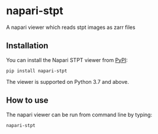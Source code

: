 # napari-stpt
A napari viewer which reads stpt images as zarr files

## Installation

You can install the Napari STPT viewer from [PyPI](https://pypi.org/project/napari-stpt/):

    pip install napari-stpt

The viewer is supported on Python 3.7 and above.

## How to use

The napari viewer can be run from command line by typing:

    napari-stpt